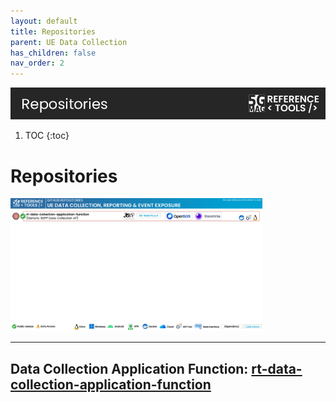 ```yaml
---
layout: default
title: Repositories
parent: UE Data Collection
has_children: false
nav_order: 2
---
```

<img src="../../assets/images/Banner_Repositories.png" /> 

1. TOC
{:toc}

# Repositories

<img src="../../assets/images/projects/uedc_repos.png" style="width: 80%">

---

## Data Collection Application Function: [rt-data-collection-application-function](https://github.com/5G-MAG/rt-data-collection-application-function)
